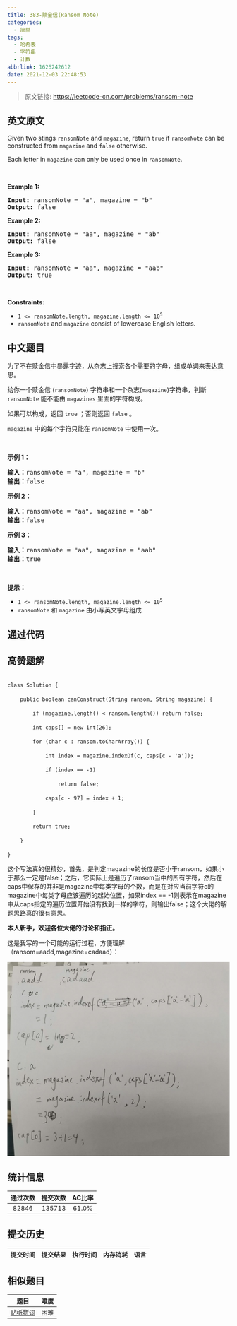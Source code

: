 ```yaml
---
title: 383-赎金信(Ransom Note)
categories:
  - 简单
tags:
  - 哈希表
  - 字符串
  - 计数
abbrlink: 1626242612
date: 2021-12-03 22:48:53
---
```


> 原文链接: https://leetcode-cn.com/problems/ransom-note


## 英文原文
<div><p>Given two stings <code>ransomNote</code> and <code>magazine</code>, return <code>true</code> if <code>ransomNote</code> can be constructed from <code>magazine</code> and <code>false</code> otherwise.</p>

<p>Each letter in <code>magazine</code> can only be used once in <code>ransomNote</code>.</p>

<p>&nbsp;</p>
<p><strong>Example 1:</strong></p>
<pre><strong>Input:</strong> ransomNote = "a", magazine = "b"
<strong>Output:</strong> false
</pre><p><strong>Example 2:</strong></p>
<pre><strong>Input:</strong> ransomNote = "aa", magazine = "ab"
<strong>Output:</strong> false
</pre><p><strong>Example 3:</strong></p>
<pre><strong>Input:</strong> ransomNote = "aa", magazine = "aab"
<strong>Output:</strong> true
</pre>
<p>&nbsp;</p>
<p><strong>Constraints:</strong></p>

<ul>
	<li><code>1 &lt;= ransomNote.length, magazine.length &lt;= 10<sup>5</sup></code></li>
	<li><code>ransomNote</code> and <code>magazine</code> consist of lowercase English letters.</li>
</ul>
</div>

## 中文题目
<div><p>为了不在赎金信中暴露字迹，从杂志上搜索各个需要的字母，组成单词来表达意思。</p>

<p>给你一个赎金信 (<code>ransomNote</code>) 字符串和一个杂志(<code>magazine</code>)字符串，判断 <code>ransomNote</code> 能不能由 <code>magazines</code> 里面的字符构成。</p>

<p>如果可以构成，返回 <code>true</code> ；否则返回 <code>false</code> 。</p>

<p><code>magazine</code> 中的每个字符只能在 <code>ransomNote</code> 中使用一次。</p>

<p>&nbsp;</p>

<p><strong>示例 1：</strong></p>

<pre>
<strong>输入：</strong>ransomNote = "a", magazine = "b"
<strong>输出：</strong>false
</pre>

<p><strong>示例 2：</strong></p>

<pre>
<strong>输入：</strong>ransomNote = "aa", magazine = "ab"
<strong>输出：</strong>false
</pre>

<p><strong>示例 3：</strong></p>

<pre>
<strong>输入：</strong>ransomNote = "aa", magazine = "aab"
<strong>输出：</strong>true
</pre>

<p>&nbsp;</p>

<p><strong>提示：</strong></p>

<ul>
	<li><code>1 &lt;= ransomNote.length, magazine.length &lt;= 10<sup>5</sup></code></li>
	<li><code>ransomNote</code> 和 <code>magazine</code> 由小写英文字母组成</li>
</ul>
</div>

## 通过代码
<RecoDemo>
</RecoDemo>


## 高赞题解
```

class Solution {

    public boolean canConstruct(String ransom, String magazine) {

        if (magazine.length() < ransom.length()) return false;

        int caps[] = new int[26];

        for (char c : ransom.toCharArray()) {

            int index = magazine.indexOf(c, caps[c - 'a']);

            if (index == -1)

                return false;

            caps[c - 97] = index + 1;

        }

        return true;

    }

}

```

这个写法真的很精妙，首先，是判定magazine的长度是否小于ransom，如果小于那么一定是false；之后，它实际上是遍历了ransom当中的所有字符，然后在caps中保存的并非是magazine中每类字母的个数，而是在对应当前字符c的magazine中每类字母应该遍历的起始位置，如果index == -1则表示在magazine中从caps指定的遍历位置开始没有找到一样的字符，则输出false；这个大佬的解题思路真的很有意思。

**本人新手，欢迎各位大佬的讨论和指正。**

这是我写的一个可能的运行过程，方便理解（ransom=aadd,magazine=cadaad）：

![qq_pic_merged_1577503953023.jpg](../images/ransom-note-0.jpg)







## 统计信息
| 通过次数 | 提交次数 | AC比率 |
| :------: | :------: | :------: |
|    82846    |    135713    |   61.0%   |

## 提交历史
| 提交时间 | 提交结果 | 执行时间 |  内存消耗  | 语言 |
| :------: | :------: | :------: | :--------: | :--------: |


## 相似题目
|                             题目                             | 难度 |
| :----------------------------------------------------------: | :---------: |
| [贴纸拼词](https://leetcode-cn.com/problems/stickers-to-spell-word/) | 困难|
